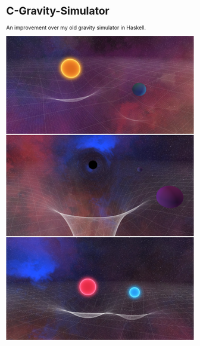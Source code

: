 # C-Gravity-Simulator
An improvement over my old gravity simulator in Haskell.

![](/images/image1.png)
![](/images/image2.png)
![](/images/image3.png)

